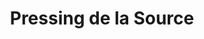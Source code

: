 ---
title: "Pressing de la Source"
url: /ozoir-la-ferriere/pressing-de-la-source/
shop: Wäscherei
---